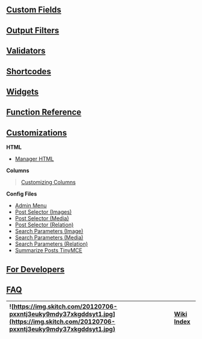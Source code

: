 <a href='Hidden comment: 
Used as a sidebar in the Output Filters section.
'></a>

## [Custom Fields](SupportedCustomFields.md) ##

## [Output Filters](OutputFilters.md) ##

## [Validators](Validators.md) ##

## [Shortcodes](Shortcodes.md) ##

## [Widgets](Widgets.md) ##

## [Function Reference](TemplateFunctions.md) ##

## [Customizations](Customizations.md) ##

**HTML**

  * [Manager HTML](CustomizingManagerHTML.md)

**Columns**

> [Customizing Columns](CustomColumns.md)

**Config Files**

  * [Admin Menu](Config_admin_menu.md)
  * [Post Selector (Images)](Config_post_selector_image.md)
  * [Post Selector (Media)](Config_post_selector_media.md)
  * [Post Selector (Relation)](Config_post_selector_relation.md)
  * [Search Parameters (Image)](Config_search_parameter_image.md)
  * [Search Parameters (Media)](Config_search_parameter_image.md)
  * [Search Parameters (Relation)](Config_search_parameter_image.md)
  * [Summarize Posts TinyMCE](Config_summarize_posts.md)

## [For Developers](DeveloperDocumentation.md) ##

## [FAQ](FAQ.md) ##

|![https://img.skitch.com/20120706-pxxntj3euky9mdy37xkgddsyt1.jpg](https://img.skitch.com/20120706-pxxntj3euky9mdy37xkgddsyt1.jpg)|[Wiki Index](http://code.google.com/p/wordpress-custom-content-type-manager/w/list)|
|:--------------------------------------------------------------------------------------------------------------------------------|:----------------------------------------------------------------------------------|